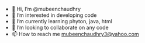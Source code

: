 - 👋 Hi, I’m @mubeenchaudhry
- 👀 I’m interested in developing code
- 🌱 I’m currently learning phyton, java, html
- 💞️ I’m looking to collaborate on any code
- 📫 How to reach me mubeenchaudhry3@yahoo.com

<!---
mubeenchaudhry/mubeenchaudhry is a ✨ special ✨ repository because its `README.md` (this file) appears on your GitHub profile.
You can click the Preview link to take a look at your changes.
--->
